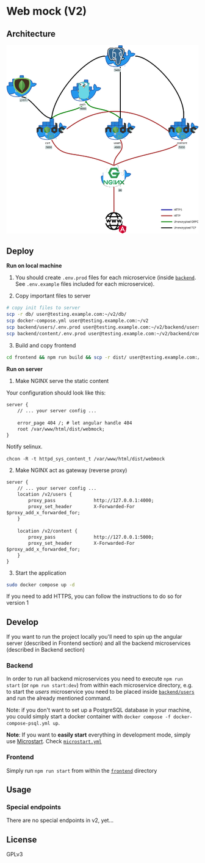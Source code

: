 # Web mock (V2)

## Architecture

![Architecture](docs/arch.png)

## Deploy

**Run on local machine**

1. You should create `.env.prod` files for each microservice (inside [`backend`](backend). See `.env.example` files included for each microservice).

2. Copy important files to server

```bash
# copy init files to server
scp -r db/ user@testing.example.com:~/v2/db/
scp docker-compose.yml user@testing.example.com:~/v2
scp backend/users/.env.prod user@testing.example.com:~/v2/backend/users/.env.prod 
scp backend/content/.env.prod user@testing.example.com:~/v2/backend/content/.env.prod 
```

3. Build and copy frontend

```bash
cd frontend && npm run build && scp -r dist/ user@testing.example.com:/var/www/html && cd ..
```

**Run on server**

1. Make NGINX serve the static content

Your configuration should look like this:

```
server {
    // ... your server config ...

    error_page 404 /; # let angular handle 404
    root /var/www/html/dist/webmock;
}
```

Notify selinux.

```chcon -R -t httpd_sys_content_t /var/www/html/dist/webmock```

2. Make NGINX act as gateway (reverse proxy)

```
server {
    // ... your server config ...
    location /v2/users {
        proxy_pass              http://127.0.0.1:4000;
        proxy_set_header        X-Forwarded-For $proxy_add_x_forwarded_for;
    }

    location /v2/content {
        proxy_pass              http://127.0.0.1:5000;
        proxy_set_header        X-Forwarded-For $proxy_add_x_forwarded_for;
    }
}
```

3. Start the application

```bash
sudo docker compose up -d
```

If you need to add HTTPS, you can follow the instructions to do so for version 1

## Develop

If you want to run the project locally you'll need to spin up the angular server (described in Frontend section) and 
all the backend microservices (described in Backend section)

### Backend

In order to run all backend microservices you need to execute `npm run start` (or `npm run start:dev`) from within each
microservice directory, e.g. to start the _users_ microservice you need to be placed inside 
[`backend/users`](backend/users) and run the already mentioned command.

Note: if you don't want to set up a PostgreSQL database in your machine, you could simply start a docker container with 
`docker compose -f docker-compose-psql.yml up`.

**Note**: If you want to **easily start** everything in development mode, simply use
[Microstart](https://github.com/BenjaminGuzman/microstart). Check [`microstart.yml`](microstart.yml)

### Frontend

Simply run `npm run start` from within the [`frontend`](frontend) directory

## Usage

### Special endpoints

There are no special endpoints in v2, yet...

## License

GPLv3
